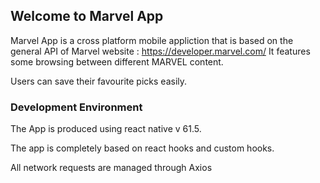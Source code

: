## Welcome to Marvel App

Marvel App is a cross platform mobile appliction that is based on the general API of Marvel website : https://developer.marvel.com/
It features some browsing between different MARVEL content.

Users can save their favourite picks easily.

### Development Environment

The App is produced using react native v 61.5.

The app is completely based on react hooks and custom hooks.

All network requests are managed through Axios
